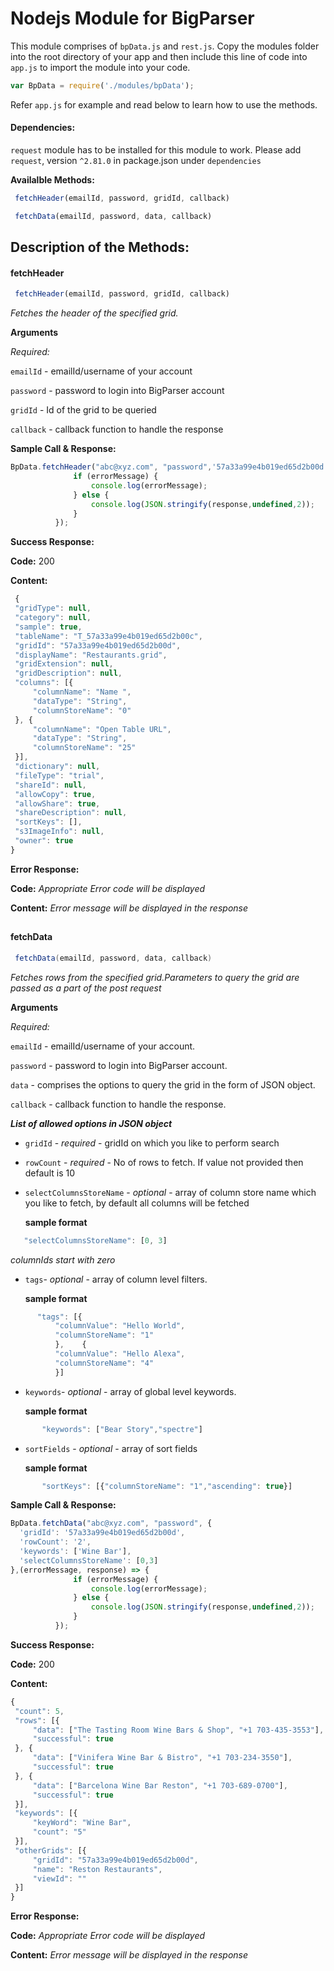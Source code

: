 # Nodejs Module for BigParser

This module comprises of `bpData.js` and `rest.js`. Copy the modules folder into the root directory of your app and then include this line of code into `app.js` to import the module into your code.
```javascript 
var BpData = require('./modules/bpData');
``` 
Refer `app.js` for example and read below to learn how to use the methods.
#### Dependencies:
`request` module has to be installed for this module to work. Please add `request`, version `^2.81.0` in package.json under `dependencies`

**Availalble Methods:**
```javascript
 fetchHeader(emailId, password, gridId, callback)
```
```javascript
 fetchData(emailId, password, data, callback)
```
## Description of the Methods:


#### fetchHeader

```javascript
 fetchHeader(emailId, password, gridId, callback)
```
*Fetches the header of the specified grid.*

**Arguments**

*Required:*
 
   `emailId` - emailId/username of your account
   
   `password` - password to login into BigParser account
   
   `gridId` - Id of the grid to be queried
   
   `callback` - callback function to handle the response
      
**Sample Call & Response:**

  ```javascript
  BpData.fetchHeader("abc@xyz.com", "password",'57a33a99e4b019ed65d2b00d',(errorMessage, response) => {
                if (errorMessage) {
                    console.log(errorMessage);
                } else {
                    console.log(JSON.stringify(response,undefined,2));
                }
            });
 ``` 
**Success Response:**

   **Code:** 200
   
   **Content:**  
   ```javascript
    {
    "gridType": null,
    "category": null,
    "sample": true,
    "tableName": "T_57a33a99e4b019ed65d2b00c",
    "gridId": "57a33a99e4b019ed65d2b00d",
    "displayName": "Restaurants.grid",
    "gridExtension": null,
    "gridDescription": null,
    "columns": [{
        "columnName": "Name ",
        "dataType": "String",
        "columnStoreName": "0"
    }, {
        "columnName": "Open Table URL",
        "dataType": "String",
        "columnStoreName": "25"
    }],
    "dictionary": null,
    "fileType": "trial",
    "shareId": null,
    "allowCopy": true,
    "allowShare": true,
    "shareDescription": null,
    "sortKeys": [],
    "s3ImageInfo": null,
    "owner": true
}
   ```
   **Error Response:**
   
   **Code:** *Appropriate Error code will be displayed*
   
   **Content:** *Error message will be displayed in the response*
##   
#### fetchData
```java
 fetchData(emailId, password, data, callback)
```
*Fetches rows from the specified grid.Parameters to query the grid are passed as a part of the post request*

**Arguments**

*Required:*
 
   `emailId` - emailId/username of your account.
   
   `password` - password to login into BigParser account.
   
   `data` - comprises the options to query the grid in the form of JSON object.
   
   `callback` - callback function to handle the response.
   
   ***List of allowed options in JSON object***
   
* `gridId` - *required* - gridId on which you like to perform search

* `rowCount`	- *required* - No of rows to fetch. If value not provided then default is 10

* `selectColumnsStoreName` - *optional* - array of column store name which you like to fetch, by default all columns will be fetched

	**sample format**

```javascript
   "selectColumnsStoreName": [0, 3]
```
*columnIds start with zero*

* `tags`-	*optional* - array of column level filters. 

	**sample format**

```javascript
      "tags": [{
          "columnValue": "Hello World",
          "columnStoreName": "1"
          },	{
          "columnValue": "Hello Alexa",
          "columnStoreName": "4"
          }]
```
* `keywords`- *optional* - array of global level keywords.

	**sample format**
 
 ```javascript
		"keywords": ["Bear Story","spectre"]
 ```

* `sortFields` - *optional* - array of sort fields
    
	 **sample format**
 ```javascript
		"sortKeys": [{"columnStoreName": "1","ascending": true}]
 ```

**Sample Call & Response:**

  ```javascript
BpData.fetchData("abc@xyz.com", "password", {
    'gridId': '57a33a99e4b019ed65d2b00d',
    'rowCount': '2',
    'keywords': ['Wine Bar'],
    'selectColumnsStoreName': [0,3]
},(errorMessage, response) => {
                if (errorMessage) {
                    console.log(errorMessage);
                } else {
                    console.log(JSON.stringify(response,undefined,2));
                }
            });
 ``` 
**Success Response:**

   **Code:** 200
   
   **Content:**  
   ```javascript
   {
    "count": 5,
    "rows": [{
        "data": ["The Tasting Room Wine Bars & Shop", "+1 703-435-3553"],
        "successful": true
    }, {
        "data": ["Vinifera Wine Bar & Bistro", "+1 703-234-3550"],
        "successful": true
    }, {
        "data": ["Barcelona Wine Bar Reston", "+1 703-689-0700"],
        "successful": true
    }],
    "keywords": [{
        "keyWord": "Wine Bar",
        "count": "5"
    }],
    "otherGrids": [{
        "gridId": "57a33a99e4b019ed65d2b00d",
        "name": "Reston Restaurants",
        "viewId": ""
    }]
}
```
  **Error Response:**
   
   **Code:** *Appropriate Error code will be displayed*
   
   **Content:** *Error message will be displayed in the response*
##
